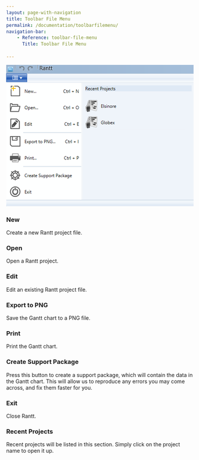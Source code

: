 ```yaml
---
layout: page-with-navigation
title: Toolbar File Menu
permalink: /documentation/toolbarfilemenu/
navigation-bar:
    - Reference: toolbar-file-menu
      Title: Toolbar File Menu

---
```


![Toolbar File Menu](img/ToolbarFileMenu.png)

### New

Create a new Rantt project file.

### Open

Open a Rantt project.

### Edit

Edit an existing Rantt project file.

### Export to PNG

Save the Gantt chart to a PNG file.

### Print

Print the Gantt chart.

### Create Support Package

Press this button to create a support package, which will contain the data in the Gantt chart. This will allow us to reproduce any errors you may come across, and fix them faster for you.

### Exit

Close Rantt.

### Recent Projects

Recent projects will be listed in this section. Simply click on the project name to open it up.